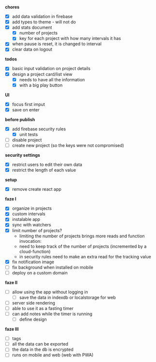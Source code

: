 **chores**

- [x] add data validation in firebase
- [x] add types to theme - will not do
- [x] add stats document
  - [x] number of projects
  - [x] key for each project with how many intervals it has
- [x] when pause is reset, it is changed to interval
- [x] clear data on logout

**todos**

- [x] basic input validation on project details
- [x] design a project card/list view
  - [x] needs to have all the information
  - [x] with a big play button

**UI**

- [x] focus first imput
- [x] save on enter

**before publish**

- [x] add firebase security rules
  - [x] unit tests
- [ ] disable project
- [ ] create new project (so the keys were not compromised)

**security settings**

- [x] restrict users to edit their own data
- [x] restrict the length of each value

**setup**

- [x] remove create react app

**faze I**

- [x] organize in projects
- [x] custom intervals
- [x] instalable app
- [x] sync with watchers
- [x] limit number of projects?
  - limiting the number of projects brings more reads and function invocation:
  - need to keep track of the number of projects (incremented by a cloud-function)
  - in security rules need to make an extra read for the tracking value
- [x] fix notification image
- [ ] fix background when installed on mobile
- [ ] deploy on a custom domain

**faze II**

- [ ] allow using the app without logging in
  - [ ] save the data in indexdb or localstorage for web
- [ ] server side rendering
- [ ] able to use it as a fasting timer
- [ ] can add notes while the timer is running
  - [ ] define design

**faze III**

- [ ] tags
- [ ] all the data can be exported
- [ ] the data in the db is encrypted
- [ ] runs on mobile and web (web with PWA)
